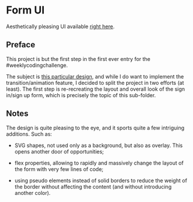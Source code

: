 # Form UI

Aesthetically pleasing UI available [right here](https://codepen.io/borntofrappe/full/dLPjpp).

## Preface

This project is but the first step in the first ever entry for the #weeklycodingchallenge.

The subject is [this particular design](https://dribbble.com/shots/5311359-Diprella-Login), and while I do want to implement the transition/animation feature, I decided to split the project in two efforts (at least). The first step is re-recreating the layout and overall look of the sign in/sign up form, which is precisely the topic of this sub-folder.

## Notes

The design is quite pleasing to the eye, and it sports quite a few intriguing additions. Such as:

- SVG shapes, not used only as a background, but also as overlay. This opens another door of opportunities;

- flex properties, allowing to rapidly and massively change the layout of the form with very few lines of code;

- using pseudo elements instead of solid borders to reduce the weight of the border without affecting the content (and without introducing another color).
